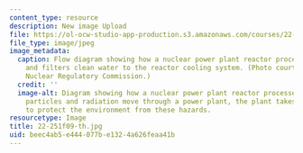 ```yaml
---
content_type: resource
description: New image Upload
file: https://ol-ocw-studio-app-production.s3.amazonaws.com/courses/22-251-systems-analysis-of-the-nuclear-fuel-cycle-fall-2009/beec4ab5e444077be1324a626feaa41b_22-251f09-th.jpg
file_type: image/jpeg
image_metadata:
  caption: Flow diagram showing how a nuclear power plant reactor processes waste
    and filters clean water to the reactor cooling system. (Photo courtesy of U. S.
    Nuclear Regulatory Commission.)
  credit: ''
  image-alt: Diagram showing how a nuclear power plant reactor processes waste. As
    particles and radiation move through a power plant, the plant takes special precautions
    to protect the environment from these hazards.
resourcetype: Image
title: 22-251f09-th.jpg
uid: beec4ab5-e444-077b-e132-4a626feaa41b
---
```

